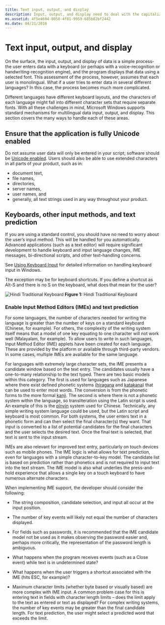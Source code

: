 ```yaml
---
title: Text input, output, and display
description: Input, output, and display need to deal with the capitalization, fonts, line and word breaking, and complex scripts in the globalized software.
ms.assetid: 4f5e4604-0058-4f01-9959-685b82bf2442
ms.date: 04/21/2016
---
```

# Text input, output, and display

On the surface, the input, output, and display of data is a simple process-the user enters data with a keyboard (or perhaps with a voice-recognition or handwriting-recognition engine), and the program displays that data using a selected font.
This assessment of the process, however, assumes that each user is monolingual.
What if a user tries to enter data in several different languages?
In this case, the process becomes much more complicated.

Different languages have different keyboard layouts, and the characters of each language might fall into different character sets that require separate fonts.
With all these challenges in mind, Microsoft Windows supports standard mechanisms for multilingual data input, output, and display.
This section covers the many ways to handle each of these areas.

## Ensure that the application is fully Unicode enabled

Do not assume user data will only be entered in your script; software should be [Unicode enabled](../encoding/encoding-overview.md).
Users should also be able to use extended characters in all parts of your product, such as in:

- document text,
- file names,
- directories,
- server names,
- user names, and
- generally, all text strings used in any way throughout your product.

## Keyboards, other input methods, and text prediction

If you are using a standard control, you should have no need to worry about the user’s input method.
This will be handled for you automatically.
Advanced applications (such as a text editor) will require significant development to handle keyboard and input language changes, IME messages, bi-directional scripts, and other text-handling concerns.

See [Using Keyboard Input](/windows/win32/inputdev/using-keyboard-input) for detailed information on handling keyboard input in Windows.

The exception may be for keyboard shortcuts. If you define a shortcut as Alt-S and there is no S on the keyboard, what does that mean for the user?

![Hindi Traditional Keyboard](./images/Hindi_Keyboard.png "Hindi Traditional Keyboard")
**Figure 1:** Hindi Traditional Keyboard

### Enable Input Method Editors (IMEs) and text prediction

For some languages, the number of characters needed for writing the language is greater than the number of keys on a standard keyboard (Chinese, for example).
For others, the complexity of the writing system itself means that a model of one key equating to one character will not work well (Malayalam, for example).
To allow users to write in such languages, Input Method Editor (IME) applets have been created for each language.
These are provided by the platform or available through third-party vendors.
In some cases, multiple IMEs are available for the same language.

For languages with extremely large character sets, the IME presents a candidate window based on the text entry.
The candidates usually have a one-to-many relationship to the text typed.
There are two basic models within this category.
The first is used for languages such as Japanese where there exist defined phonetic systems ([hiragana](https://en.wikipedia.org/wiki/Hiragana) and [katakana](https://en.wikipedia.org/wiki/Katakana)) that can be used to enter most words.
The conversion is from the phonetic forms to the more formal [kanji](https://en.wikipedia.org/wiki/Kanji).
The second is where there is not a phonetic system within the language, so transliteration using the Latin script is used.
An example of this is the [pīnyīn](https://en.wikipedia.org/wiki/Pinyin) system used for Chinese.
Technically, any simple writing system language could be used, but the Latin script and keyboard is most common.
For both systems, the user enters text in a phonetic form and can then select the final character(s) they want.
That input is converted to a list of potential candidates for the final characters and the user selects the desired text.
Once the final text is selected, that text is sent to the input stream.

IMEs are also relevant for improved text entry, particularly on touch devices such as mobile phones.
The IME logic is what allows for text prediction, even for languages with a simple character-to-key model.
The candidate list is based on prediction rather than phonetics and is not required to input text into the text stream.
The IME model is also what underlies the press-and-hold experience that allows a single key on a touch keyboard to have numerous alternate characters.

When implementing IME support, the developer should consider the following:

- The string composition, candidate selection, and input all occur at the input position.

- The number of key events will likely not equal the number of characters displayed.

- For fields such as passwords, it is recommended that the IME candidate model not be used as it makes observing the password easier and, perhaps more critically, the representation of the password length is ambiguous.

- What happens when the program receives events (such as a Close event) while text is in undetermined state?

- What happens when the user triggers a shortcut associated with the IME (hits ESC, for example)?

- Maximum character limits (whether byte based or visually based) are more complex with IME input.
  A common problem case for this is entering text in fields with character length limits – does the limit apply to the text as entered or text as displayed?
  For complex writing systems, the number of key events may be greater than the final candidate length.
  For text prediction, the user might select a predicted word that exceeds the limit.
